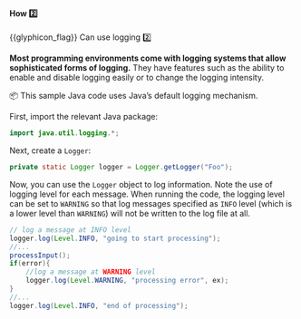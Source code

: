 <div id="title">

#### How :two:

</div>

<span id="prereqs"></span>

<span id="outcomes">{{glyphicon_flag}} Can use logging :two:</span>

<div id="body">

**Most programming environments come with logging systems that allow sophisticated forms of logging.** They have features such as the ability to enable and disable logging easily or to change the logging <tooltip content="how much information to record">intensity</tooltip>.

<tip-box>

:package: This sample Java code uses Java’s default logging mechanism. 

First, import the relevant Java package:
```java
import java.util.logging.*;
```

Next, create a `Logger`:
```java
private static Logger logger = Logger.getLogger("Foo");
```

Now, you can use the `Logger` object to log information. Note the use of <popover content="`INFO`, `WARNING` etc.">logging level</popover>  for each message. When running the code, the logging level can be set to `WARNING` so that log messages specified as `INFO` level (which is a lower level than `WARNING`) will not be written to the log file at all.

```java
// log a message at INFO level
logger.log(Level.INFO, "going to start processing");
//...
processInput();
if(error){
    //log a message at WARNING level
    logger.log(Level.WARNING, "processing error", ex);
}
//...
logger.log(Level.INFO, "end of processing");
```
</tip-box>

</div>

<div id="extras">
  <include src="resources.md" />
</div>